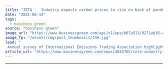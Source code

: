 ```yaml
---
title: "IETA -  Industry expects carbon prices to rise on back of pandemic recovery"
date: "2021-06-14"
tags: 
  - business green
source: "business green"
image_url: "https://www.businessgreen.com/api/v1/wps/b87a513/0271ab38-42f5-4c1c-8fe2-964fa52dd645/2/iStock-1189129733-1-emissions-co2-industry-wind-turbine-185x114.jpg"
image_fp: "/assets/img/post_thumbnails/159.jpg"
lead: "
 Annual survey of International Emissions Trading Association highlights growing optimism for carbon markets worldwide in 2020s ..."
article_url: "https://www.businessgreen.com/news/4032765/ieta-industry-expects-carbon-prices-rise-pandemic-recovery"
---
```


---
